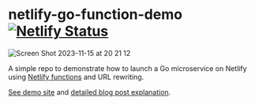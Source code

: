 # netlify-go-function-demo [![Netlify Status](https://api.netlify.com/api/v1/badges/a7cd6625-f2c7-4701-b249-c70743234a32/deploy-status)](https://app.netlify.com/sites/go-function-demo/deploys)

![Screen Shot 2023-11-15 at 20 21 12](https://github.com/djiwandou/netlify-go-sse-function-demo/assets/24618908/2e0f3438-71f9-46f1-ae0b-9cf077aeecd6)

A simple repo to demonstrate how to launch a Go microservice on Netlify using [Netlify functions](https://functions.netlify.com) and URL rewriting.

[See demo site](https://contoh-sse-golang-jscript.netlify.app/) and [detailed blog post explanation](https://blog.carlmjohnson.net/post/2020/2020-03-01-how-to-host-golang-on-netlify-for-free/).
